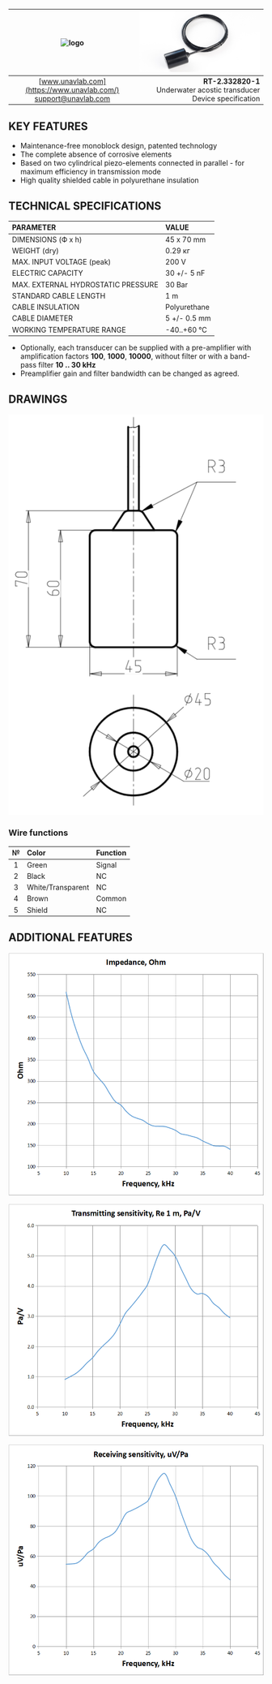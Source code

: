 | ![logo](https://ucnl.github.io/documentation/sm_logo.png) | ![logo](/documentation/def_buoy_txd.png) |
| :---: | ---: |
| [www.unavlab.com](https://www.unavlab.com/) <br/> [support@unavlab.com](mailto:support@unavlab.com) | **RT-2.332820-1** <br/> Underwater acostic transducer <br/> Device specification |

## KEY FEATURES

* Maintenance-free monoblock design, patented technology
* The complete absence of corrosive elements
* Based on two cylindrical piezo-elements connected in parallel - for maximum efficiency in transmission mode
* High quality shielded cable in polyurethane insulation

## TECHNICAL SPECIFICATIONS

| PARAMETER | VALUE |
| :--- | :--- |
| DIMENSIONS (Ф х h) | 45 x 70 mm |
| WEIGHT (dry) | 0.29 кг |
| MAX. INPUT VOLTAGE (peak) | 200 V |
| ELECTRIC CAPACITY | 30 +/- 5 nF |
| MAX. EXTERNAL HYDROSTATIC PRESSURE | 30 Bar |
| STANDARD CABLE LENGTH | 1 m |
| CABLE INSULATION | Polyurethane |
| CABLE DIAMETER | 5 +/- 0.5 mm |
| WORKING TEMPERATURE RANGE | -40..+60 °С |

* Optionally, each transducer can be supplied with a pre-amplifier with amplification factors **100**, **1000**, **10000**, without filter or with a band-pass filter **10 .. 30 kHz**
* Preamplifier gain and filter bandwidth can be changed as agreed.

<div style="page-break-after: always;"></div>

## DRAWINGS

![RT_2_332820_1_drawings](/documentation/RT_2_332820_1_drawings.png)

### Wire functions

| № | Color | Function |
| :---: | :--- | :--- |
| 1 | Green | Signal |
| 2 | Black | NC |
| 3 | White/Transparent | NC |
| 4 | Brown | Common |
| 5 | Shield | NC |

<div style="page-break-after: always;"></div>

## ADDITIONAL FEATURES

![RT_2_332820_1_impedance](/documentation/RT_2_332820_1_en_impedance.png)

<div style="page-break-after: always;"></div>

![RT_2_332820_1_tx_sensitivity](/documentation/RT_2_332820_1_en_tx_sensitivity.png)

<div style="page-break-after: always;"></div>

![RT_2_332820_1_rx_sensitivity](/documentation/RT_2_332820_1_en_rx_sensitivity.png)

